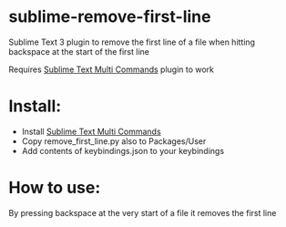 # sublime-remove-first-line

Sublime Text 3 plugin to remove the first line of a file when hitting backspace at the start of the first line

Requires [Sublime Text Multi Commands](https://github.com/johnyluyte/sublime-text-multi-commads) plugin to work

# Install:

- Install [Sublime Text Multi Commands](https://github.com/johnyluyte/sublime-text-multi-commads)
- Copy remove_first_line.py also to Packages/User
- Add contents of keybindings.json to your keybindings

# How to use:

By pressing backspace at the very start of a file it removes the first line
